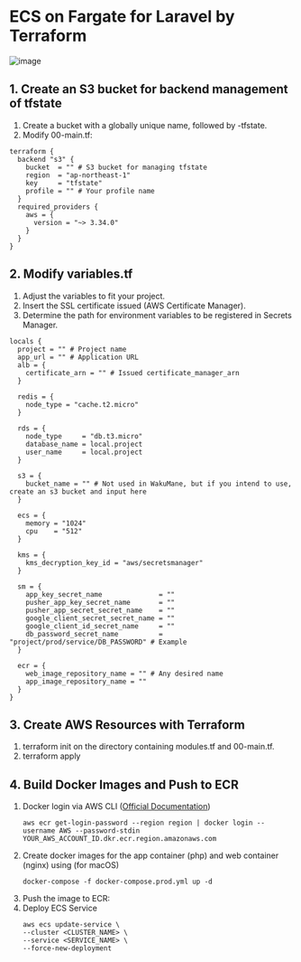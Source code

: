 # ECS on Fargate for Laravel by Terraform 
![image](https://github.com/morisekntr/ECSonFARGATEforLARAVEL/assets/100818238/2d66a9df-b4e2-4361-abb4-6573a393840f)

## 1. Create an S3 bucket for backend management of tfstate
1. Create a bucket with a globally unique name, followed by -tfstate.
2. Modify 00-main.tf:
```
terraform {
  backend "s3" {
    bucket  = "" # S3 bucket for managing tfstate
    region  = "ap-northeast-1"
    key     = "tfstate"
    profile = "" # Your profile name
  }
  required_providers {
    aws = {
      version = "~> 3.34.0"
    }
  }
}

```
## 2. Modify variables.tf
1. Adjust the variables to fit your project.
2. Insert the SSL certificate issued (AWS Certificate Manager).
3. Determine the path for environment variables to be registered in Secrets Manager.
```
locals {
  project = "" # Project name
  app_url = "" # Application URL
  alb = {
    certificate_arn = "" # Issued certificate_manager_arn
  }

  redis = {
    node_type = "cache.t2.micro"
  }

  rds = {
    node_type     = "db.t3.micro"
    database_name = local.project
    user_name     = local.project
  }

  s3 = { 
    bucket_name = "" # Not used in WakuMane, but if you intend to use, create an s3 bucket and input here
  }

  ecs = {
    memory = "1024"
    cpu    = "512"
  }

  kms = {
    kms_decryption_key_id = "aws/secretsmanager"
  }
	
  sm = {
    app_key_secret_name              = "" 
    pusher_app_key_secret_name       = ""
    pusher_app_secret_secret_name    = ""
    google_client_secret_secret_name = ""
    google_client_id_secret_name     = ""
    db_password_secret_name          = "project/prod/service/DB_PASSWORD" # Example
  }
	
  ecr = {
    web_image_repository_name = "" # Any desired name
    app_image_repository_name = ""
  }
}

```
## 3. Create AWS Resources with Terraform
1. terraform init on the directory containing modules.tf and 00-main.tf.
2. terraform apply

## 4. Build Docker Images and Push to ECR
1. Docker login via AWS CLI ([Official Documentation](https://docs.aws.amazon.com/ja_jp/AmazonECR/latest/userguide/getting-started-cli.html))
   ```
   aws ecr get-login-password --region region | docker login --username AWS --password-stdin YOUR_AWS_ACCOUNT_ID.dkr.ecr.region.amazonaws.com
   ```
2. Create docker images for the app container (php) and web container (nginx) using (for macOS) 
   ```
   docker-compose -f docker-compose.prod.yml up -d
   ```
3. Push the image to ECR:
4. Deploy ECS Service
   ```
   aws ecs update-service \
   --cluster <CLUSTER_NAME> \
   --service <SERVICE_NAME> \
   --force-new-deployment 
   ```
